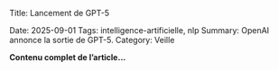 Title: Lancement de GPT-5

Date: 2025-09-01
Tags: intelligence-artificielle, nlp
Summary: OpenAI annonce la sortie de GPT-5.
Category: Veille

**Contenu complet de l’article...**

